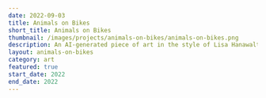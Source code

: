 ```yaml
---
date: 2022-09-03
title: Animals on Bikes
short_title: Animals on Bikes
thumbnail: /images/projects/animals-on-bikes/animals-on-bikes.png
description: An AI-generated piece of art in the style of Lisa Hanawalt.
layout: animals-on-bikes
category: art
featured: true
start_date: 2022
end_date: 2022
---
```

